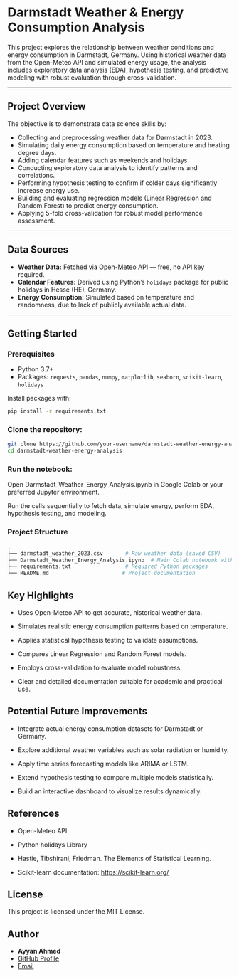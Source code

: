 # Darmstadt Weather & Energy Consumption Analysis

This project explores the relationship between weather conditions and energy consumption in Darmstadt, Germany. Using historical weather data from the Open-Meteo API and simulated energy usage, the analysis includes exploratory data analysis (EDA), hypothesis testing, and predictive modeling with robust evaluation through cross-validation.

---

## Project Overview

The objective is to demonstrate data science skills by:

- Collecting and preprocessing weather data for Darmstadt in 2023.
- Simulating daily energy consumption based on temperature and heating degree days.
- Adding calendar features such as weekends and holidays.
- Conducting exploratory data analysis to identify patterns and correlations.
- Performing hypothesis testing to confirm if colder days significantly increase energy use.
- Building and evaluating regression models (Linear Regression and Random Forest) to predict energy consumption.
- Applying 5-fold cross-validation for robust model performance assessment.

---

## Data Sources

- **Weather Data:** Fetched via [Open-Meteo API](https://open-meteo.com/) — free, no API key required.
- **Calendar Features:** Derived using Python’s `holidays` package for public holidays in Hesse (HE), Germany.
- **Energy Consumption:** Simulated based on temperature and randomness, due to lack of publicly available actual data.

---

## Getting Started

### Prerequisites

- Python 3.7+
- Packages: `requests`, `pandas`, `numpy`, `matplotlib`, `seaborn`, `scikit-learn`, `holidays`

Install packages with:

```bash
pip install -r requirements.txt
```
### Clone the repository:

``` bash
git clone https://github.com/your-username/darmstadt-weather-energy-analysis.git
cd darmstadt-weather-energy-analysis
```
### Run the notebook:

Open Darmstadt_Weather_Energy_Analysis.ipynb in Google Colab or your preferred Jupyter environment.

Run the cells sequentially to fetch data, simulate energy, perform EDA, hypothesis testing, and modeling.

### Project Structure
``` bash
.
├── darmstadt_weather_2023.csv       # Raw weather data (saved CSV)
├── Darmstadt_Weather_Energy_Analysis.ipynb  # Main Colab notebook with all steps
├── requirements.txt                 # Required Python packages
└── README.md                       # Project documentation
```

## Key Highlights
- Uses Open-Meteo API to get accurate, historical weather data.

- Simulates realistic energy consumption patterns based on temperature.
 
- Applies statistical hypothesis testing to validate assumptions.

- Compares Linear Regression and Random Forest models.

- Employs cross-validation to evaluate model robustness.

- Clear and detailed documentation suitable for academic and practical use.

## Potential Future Improvements
- Integrate actual energy consumption datasets for Darmstadt or Germany.

- Explore additional weather variables such as solar radiation or humidity.

- Apply time series forecasting models like ARIMA or LSTM.

- Extend hypothesis testing to compare multiple models statistically.

- Build an interactive dashboard to visualize results dynamically.

## References
- Open-Meteo API

- Python holidays Library

- Hastie, Tibshirani, Friedman. The Elements of Statistical Learning.

- Scikit-learn documentation: https://scikit-learn.org/

## License
This project is licensed under the MIT License.

## Author
- **Ayyan Ahmed**
- [GitHub Profile](https://github.com/AyyanYe)
- [Email](ayyanahmed@outlook.com)
